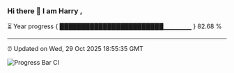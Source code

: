 ### Hi there 👋 I am Harry , 

⏳ Year progress { ████████████████████████▁▁▁▁▁▁ } 82.68 %

---

⏰ Updated on Wed, 29 Oct 2025 18:55:35 GMT

![Progress Bar CI](https://github.com/duykhang68/duykhang68/workflows/Progress%20Bar%20CI/badge.svg)
